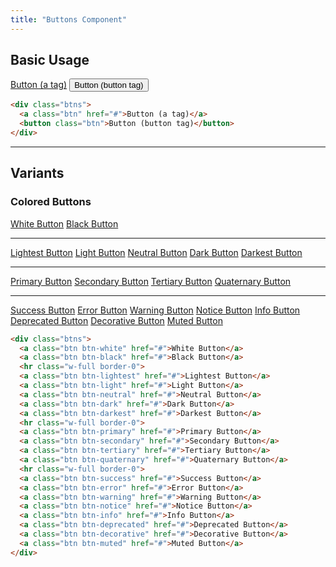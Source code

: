 ```yaml
---
title: "Buttons Component"
---
```


## Basic Usage

<div class="btns not-content">
  <a class="btn" href="#">Button (a tag)</a>
  <button class="btn">Button (button tag)</button>
</div>

<!-- prettier-ignore -->
```html
<div class="btns">
  <a class="btn" href="#">Button (a tag)</a>
  <button class="btn">Button (button tag)</button>
</div>
```

---

## Variants

### Colored Buttons

<div class="btns not-content">
  <a class="btn btn-white" href="#">White Button</a>
  <a class="btn btn-black" href="#">Black Button</a>
  <hr class="w-full border-0">
  <a class="btn btn-lightest" href="#">Lightest Button</a>
  <a class="btn btn-light" href="#">Light Button</a>
  <a class="btn btn-neutral" href="#">Neutral Button</a>
  <a class="btn btn-dark" href="#">Dark Button</a>
  <a class="btn btn-darkest" href="#">Darkest Button</a>
  <hr class="w-full border-0">
  <a class="btn btn-primary" href="#">Primary Button</a>
  <a class="btn btn-secondary" href="#">Secondary Button</a>
  <a class="btn btn-tertiary" href="#">Tertiary Button</a>
  <a class="btn btn-quaternary" href="#">Quaternary Button</a>
  <hr class="w-full border-0">
  <a class="btn btn-success" href="#">Success Button</a>
  <a class="btn btn-error" href="#">Error Button</a>
  <a class="btn btn-warning" href="#">Warning Button</a>
  <a class="btn btn-notice" href="#">Notice Button</a>
  <a class="btn btn-info" href="#">Info Button</a>
  <a class="btn btn-deprecated" href="#">Deprecated Button</a>
  <a class="btn btn-decorative" href="#">Decorative Button</a>
  <a class="btn btn-muted" href="#">Muted Button</a>
</div>

<!-- prettier-ignore -->
```html
<div class="btns">
  <a class="btn btn-white" href="#">White Button</a>
  <a class="btn btn-black" href="#">Black Button</a>
  <hr class="w-full border-0">
  <a class="btn btn-lightest" href="#">Lightest Button</a>
  <a class="btn btn-light" href="#">Light Button</a>
  <a class="btn btn-neutral" href="#">Neutral Button</a>
  <a class="btn btn-dark" href="#">Dark Button</a>
  <a class="btn btn-darkest" href="#">Darkest Button</a>
  <hr class="w-full border-0">
  <a class="btn btn-primary" href="#">Primary Button</a>
  <a class="btn btn-secondary" href="#">Secondary Button</a>
  <a class="btn btn-tertiary" href="#">Tertiary Button</a>
  <a class="btn btn-quaternary" href="#">Quaternary Button</a>
  <hr class="w-full border-0">
  <a class="btn btn-success" href="#">Success Button</a>
  <a class="btn btn-error" href="#">Error Button</a>
  <a class="btn btn-warning" href="#">Warning Button</a>
  <a class="btn btn-notice" href="#">Notice Button</a>
  <a class="btn btn-info" href="#">Info Button</a>
  <a class="btn btn-deprecated" href="#">Deprecated Button</a>
  <a class="btn btn-decorative" href="#">Decorative Button</a>
  <a class="btn btn-muted" href="#">Muted Button</a>
</div>
```
